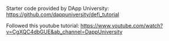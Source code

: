 Starter code provided by DApp University: https://github.com/dappuniversity/defi_tutorial

Followed this youtube tutorial: https://www.youtube.com/watch?v=CgXQC4dbGUE&ab_channel=DappUniversity